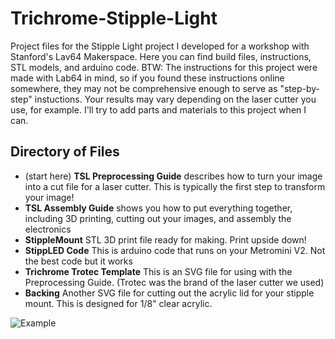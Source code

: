 # Trichrome-Stipple-Light
Project files for the Stipple Light project I developed for a workshop with Stanford's Lav64 Makerspace. Here you can find build files, instructions, STL models, and arduino code.
BTW: The instructions for this project were made with Lab64 in mind, so if you found these instructions online somewhere, they may not be comprehensive enough to serve as "step-by-step" instuctions. Your results may vary depending on the laser cutter you use, for example. I'll try to add parts and materials to this project when I can.   

## Directory of Files
- (start here) **TSL Preprocessing Guide** describes how to turn your image into a cut file for a laser cutter. This is typically the first step to transform your image!
- **TSL Assembly Guide** shows you how to put everything together, including 3D printing, cutting out your images, and assembly the electronics
- **StippleMount** STL 3D print file ready for making. Print upside down!
- **StippLED Code** This is arduino code that runs on your Metromini V2. Not the best code but it works
- **Trichrome Trotec Template** This is an SVG file for using with the Preprocessing Guide. (Trotec was the brand of the laser cutter we used)
- **Backing** Another SVG file for cutting out the acrylic lid for your stipple mount. This is designed for 1/8" clear acrylic.



![Example](https://github.com/matth215/Trichrome-Stipple-Light/assets/146595367/3085c9f0-26ba-4d35-a1c6-61aabd07f41a)
